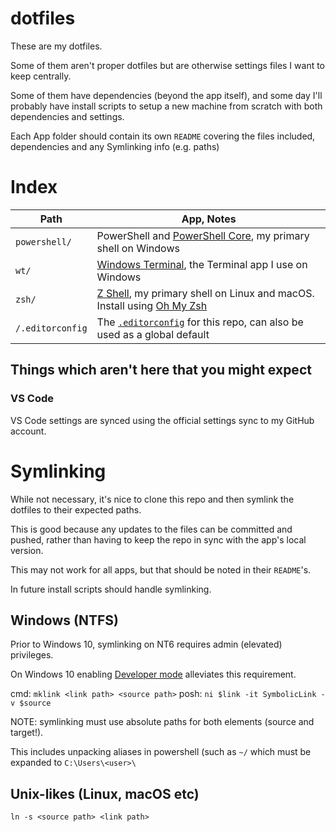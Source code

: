 # dotfiles

These are my dotfiles.

Some of them aren't proper dotfiles but are otherwise settings files I want to keep centrally.

Some of them have dependencies (beyond the app itself), and some day I'll probably have install scripts to setup a new machine from scratch with both dependencies and settings.

Each App folder should contain its own `README` covering the files included, dependencies and any Symlinking info (e.g. paths)

# Index

| Path             | App, Notes                                                                |
| ---------------- | ------------------------------------------------------------------------- |
| `powershell/`    | PowerShell and [PowerShell Core], my primary shell on Windows             |
| `wt/`            | [Windows Terminal], the Terminal app I use on Windows                     |
| `zsh/`           | [Z Shell], my primary shell on Linux and macOS. Install using [Oh My Zsh] |
| `/.editorconfig` | The [`.editorconfig`] for this repo, can also be used as a global default |

## Things which aren't here that you might expect

### VS Code

VS Code settings are synced using the official settings sync to my GitHub account.

# Symlinking

While not necessary, it's nice to clone this repo and then symlink the dotfiles to their expected paths.

This is good because any updates to the files can be committed and pushed, rather than having to keep the repo in sync with the app's local version.

This may not work for all apps, but that should be noted in their `README`'s.

In future install scripts should handle symlinking.

## Windows (NTFS)

Prior to Windows 10, symlinking on NT6 requires admin (elevated) privileges.

On Windows 10 enabling [Developer mode](https://docs.microsoft.com/en-us/windows/uwp/get-started/enable-your-device-for-development) alleviates this requirement.

cmd: `mklink <link path> <source path>`
posh: `ni $link -it SymbolicLink -v $source`

NOTE: symlinking must use absolute paths for both elements (source and target!).

This includes unpacking aliases in powershell (such as `~/` which must be expanded to `C:\Users\<user>\`

## Unix-likes (Linux, macOS etc)

`ln -s <source path> <link path>`

[powershell core]: https://github.com/PowerShell/PowerShell
[visual studio code]: https://code.visualstudio.com/
[windows terminal]: https://github.com/microsoft/terminal
[`.editorconfig`]: https://editorconfig.org/
[z shell]: https://en.wikipedia.org/wiki/Z_shell
[oh my zsh]: https://github.com/robbyrussell/oh-my-zsh
